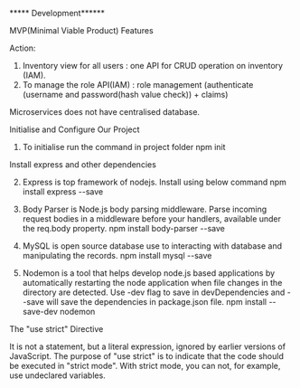 ***** Development******


MVP(Minimal Viable Product) Features

Action:

1. Inventory view for all users : one API for CRUD operation on inventory (IAM).
2. To manage the role API(IAM) : role management (authenticate (username and password(hash value check)) + claims)

Microservices does not have centralised database.

Initialise and Configure Our Project

1.  To initialise run the command in project folder 
        npm init

Install express and other dependencies

2.  Express is top framework of nodejs. Install using below command
        npm install express --save

3.  Body Parser is Node.js body parsing middleware. Parse incoming request bodies in a middleware before your handlers, available under the req.body property.
        npm install body-parser --save

4.  MySQL is open source database use to interacting with database and manipulating the records.
        npm install mysql --save

5.  Nodemon is a tool that helps develop node.js based applications by automatically restarting the node application when file changes in the directory are detected. Use -dev flag to save in devDependencies and --save will save the dependencies in package.json file.
        npm install --save-dev nodemon

The "use strict" Directive

It is not a statement, but a literal expression, ignored by earlier versions of JavaScript. The purpose of "use strict" is to indicate that the code should be executed in "strict mode". With strict mode, you can not, for example, use undeclared variables.

